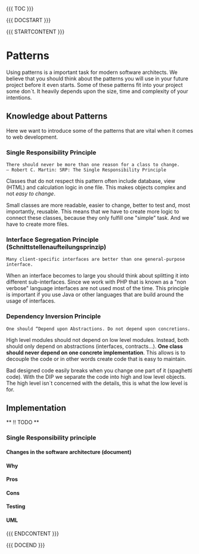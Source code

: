 {{{ TOC }}}

{{{ DOCSTART }}}

{{{ STARTCONTENT }}}

# Patterns
Using patterns is a important task for modern software architects. We believe that you should think about the patterns you will use in your future project before it even starts.
Some of these patterns fit into your project some don`t. It heavily depends upon the size, time and complexity of your intentions.

## Knowledge about Patterns
Here we want to introduce some of the patterns that are vital when it comes to web development.

### Single Responsibility Principle
```
There should never be more than one reason for a class to change.
– Robert C. Martin: SRP: The Single Responsibility Principle
```
Classes that do not respect this pattern often include database, view (HTML) and calculation logic in one file. 
This makes objects complex and not *easy to change*. 

Small classes are more readable, easier to change, better to test and, most importantly, reusable.
This means that we have to create more logic to connect these classes, because they only fulfill one "simple" task. And we have to create more files.

### Interface Segregation Principle (Schnittstellenaufteilungsprinzip)
`Many client-specific interfaces are better than one general-purpose interface.`

When an interface becomes to large you should think about splitting it into different sub-interfaces.
Since we work with PHP that is known as a "non verbose" language interfaces are not used most of the time.
This principle is important if you use Java or other languages that are build around the usage of interfaces.

### Dependency Inversion Principle
`One should “Depend upon Abstractions. Do not depend upon concretions.`

High level modules should not depend on low level modules. Instead, both should only depend on abstractions (interfaces, contracts...). 
**One class should never depend on one concrete implementation**.
This allows is to decouple the code or in other words create code that is easy to maintain.

Bad designed code easily breaks when you change one part of it (spaghetti code). With the DIP we separate the code
into high and low level objects. The high level isn`t concerned with the details, this is what the low level is for. 



## Implementation

** !! TODO **

### Single Responsibility principle

#### Changes in the software architecture (document)

#### Why

#### Pros

#### Cons

#### Testing

#### UML

{{{ ENDCONTENT }}}

{{{ DOCEND }}}
